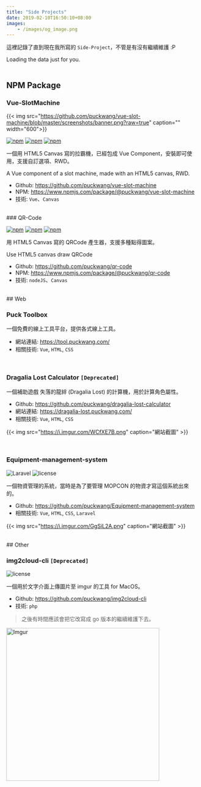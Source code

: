 ```yaml
---
title: "Side Projects"
date: 2019-02-10T16:50:10+08:00
images:
    - /images/og_image.png
---
```

這裡記錄了直到現在我所寫的 `Side-Project`，不管是有沒有繼續維護 :P

<script src="https://unpkg.com/github-calendar@latest/dist/github-calendar.min.js"></script>

<link rel="stylesheet" href="https://unpkg.com/github-calendar@latest/dist/github-calendar-responsive.css"/>

<div class="calendar">
    Loading the data just for you.
</div>

<script>
    GitHubCalendar(".calendar", "puckwang");
</script>

<br>

## NPM Package

### Vue-SlotMachine

{{< img src="https://github.com/puckwang/vue-slot-machine/blob/master/screenshots/banner.png?raw=true" caption="" width="600">}} 

[![npm](https://img.shields.io/npm/v/@puckwang/vue-slot-machine.svg?style=flat)](https://www.npmjs.com/package/@puckwang/vue-slot-machine)
[![npm](https://img.shields.io/npm/l/@puckwang/vue-slot-machine.svg?style=flat)](https://github.com/puckwang/vue-slot-machine/blob/master/LICENSE)
[![npm](https://img.shields.io/npm/dt/@puckwang/vue-slot-machine.svg?style=flat)](https://www.npmjs.com/package/@puckwang/vue-slot-machine)

一個用 HTML5 Canvas 寫的拉霸機，已經包成 Vue Component，安裝即可使用，支援自訂選項、RWD。

A Vue component of a slot machine, made with an HTML5 canvas, RWD.

 - Github: https://github.com/puckwang/vue-slot-machine
 - NPM: https://www.npmjs.com/package/@puckwang/vue-slot-machine
 - 技術: `Vue`、`Canvas`

<br> 
### QR-Code

[![npm](https://img.shields.io/npm/v/@puckwang/qr-code.svg?style=flat)](https://www.npmjs.com/package/@puckwang/qr-code)
[![npm](https://img.shields.io/npm/l/@puckwang/qr-code.svg?style=flat)](https://github.com/puckwang/qr-code/blob/master/LICENSE)
[![npm](https://img.shields.io/npm/dt/@puckwang/qr-code.svg?style=flat)](https://www.npmjs.com/package/@puckwang/qr-code)

用 HTML5 Canvas 寫的 QRCode 產生器，支援多種點得圖案。

Use HTML5 canvas draw QRCode

 - Github: https://github.com/puckwang/qr-code
 - NPM: https://www.npmjs.com/package/@puckwang/qr-code
 - 技術: `nodeJS`、`Canvas`
 
<br> 
## Web

### Puck Toolbox
一個免費的線上工具平台，提供各式線上工具。
 
 - 網站連結: https://tool.puckwang.com/
 - 相關技術: `Vue`, `HTML`, `CSS`
 
<br>
 
### Dragalia Lost Calculator `[Deprecated]`
一個補助遊戲 失落的龍絆 (Dragalia Lost) 的計算機，用於計算角色屬性。

 - Github: https://github.com/puckwang/dragalia-lost-calculator
 - 網站連結: https://dragalia-lost.puckwang.com/
 - 相關技術: `Vue`, `HTML`, `CSS`

{{< img src="https://i.imgur.com/WCfXE7B.png" caption="網站截圖" >}} 

<br>

### Equipment-management-system

![Laravel](https://img.shields.io/badge/Laravel-5.5-orange.svg)
![license](https://img.shields.io/badge/license-MIT-green.svg)

一個物資管理的系統，當時是為了要管理 MOPCON 的物資才寫這個系統出來的。
 
 - Github: https://github.com/puckwang/Equipment-management-system
 - 相關技術: `Vue`, `HTML`, `CSS`, `Laravel`
 
{{< img src="https://i.imgur.com/GgSiL2A.png" caption="網站截圖" >}} 

<br>
## Other

### img2cloud-cli `[Deprecated]`

![license](https://img.shields.io/badge/license-MIT-green.svg)

一個用於文字介面上傳圖片至 imgur 的工具 for MacOS。

 - Github: https://github.com/puckwang/img2cloud-cli
 - 技術: `php`
 
> 之後有時間應該會把它改寫成 go 版本的繼續維護下去。

<img src="https://i.imgur.com/YMHZ7Ch.png" title="Imgur" width="400"/>

<br>
